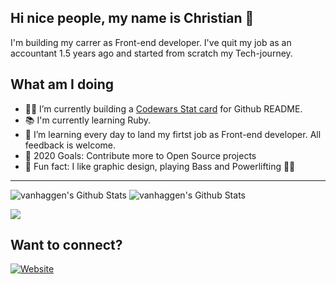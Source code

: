 
## Hi nice people, my name is Christian  👋
I'm building my carrer as Front-end developer. I've quit my job as an accountant 1.5 years ago and started from scratch my Tech-journey.


## What am I doing

- 👨‍💻 I’m currently building a [Codewars Stat card](https://github.com/vanhaaggen/Codewars-Stat-Card) for Github README.
- 📚 I'm currently learning Ruby. 
- 🌿 I’m learning every day to land my firtst job as Front-end developer. All feedback is welcome.
- 🤝 2020 Goals: Contribute more to Open Source projects
- 🎡 Fun fact: I like graphic design, playing Bass and Powerlifting 🏋️‍♀️
---
<img alt="vanhaggen's Github Stats" src="https://github-readme-stats.vercel.app/api/top-langs/?username=vanhaaggen&layout=compact" />

<img alt="vanhaggen's Github Stats" src="https://github-readme-stats.vercel.app/api?username=vanhaaggen&show_icons=true" />

![](https://github-readme-codewars-stats.herokuapp.com/api/?username=vanhaaggen&card&colormode=dark_mode)

## Want to connect?
[![Website](https://img.shields.io/static/v1?label=linkedin&logo=linkedin&labelColor=0077ee&style=for-the-badge&message=let%27s%20connect)](https://www.linkedin.com/in/christian-haag-dev/)

